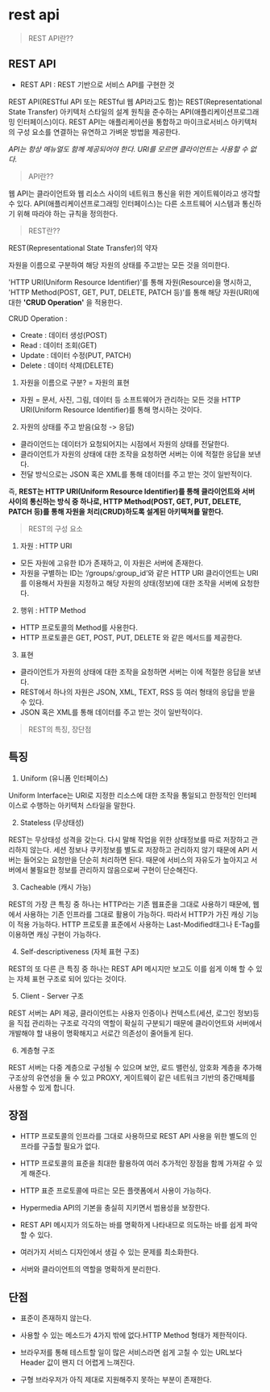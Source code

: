 # rest api
> REST API란??

## REST API
- REST API : REST 기반으로 서비스 API를 구현한 것

REST API(RESTful API 또는 RESTful 웹 API라고도 함)는 REST(Representational State Transfer) 아키텍처 스타일의 설계 원칙을 준수하는 API(애플리케이션프로그래밍 인터페이스)이다. REST API는 애플리케이션을 통합하고 마이크로서비스 아키텍처의 구성 요소를 연결하는 유연하고 가벼운 방법을 제공한다.

*API는 항상 메뉴얼도 함께 제공되어야 한다. URI를 모르면 클라이언트는 사용할 수 없다.*

> API란??

웹 API는 클라이언트와 웹 리소스 사이의 네트워크 통신을 위한 게이트웨이라고 생각할 수 있다. API(애플리케이션프로그래밍 인터페이스)는 다른 소프트웨어 시스템과 통신하기 위해 따라야 하는 규칙을 정의한다.

> REST란??

REST(Representational State Transfer)의 약자

자원을 이름으로 구분하여 해당 자원의 상태를 주고받는 모든 것을 의미한다.

'HTTP URI(Uniform Resource Identifier)'를 통해 자원(Resource)을 명시하고,
'HTTP Method(POST, GET, PUT, DELETE, PATCH 등)'를 통해 해당 자원(URI)에 대한 **'CRUD Operation'** 을 적용한다.

CRUD Operation : 
- Create : 데이터 생성(POST)
- Read : 데이터 조회(GET)
- Update : 데이터 수정(PUT, PATCH)
- Delete : 데이터 삭제(DELETE)

1. 자원을 이름으로 구분? = 자원의 표현

- 자원 = 문서, 사진, 그림, 데이터 등 소프트웨어가 관리하는 모든 것을 HTTP URI(Uniform Resource Identifier)를 통해 명시하는 것이다.

2. 자원의 상태를 주고 받음(요청 -> 응답)

- 클라이언드는 데이터가 요청되어지는 시점에서 자원의 상태를 전달한다.
- 클라이언트가 자원의 상태에 대한 조작을 요청하면 서버는 이에 적절한 응답을 보낸다.
- 전달 방식으로는 JSON 혹은 XML를 통해 데이터를 주고 받는 것이 일반적이다.

즉, **REST는 HTTP URI(Uniform Resource Identifier)를 통해 클라이언트와 서버 사이의 통신하는 방식 중 하나로, HTTP Method(POST, GET, PUT, DELETE, PATCH 등)를 통해 자원을 처리(CRUD)하도록 설계된 아키텍쳐를 말한다.**

> REST의 구성 요소

1. 자원 : HTTP URI
- 모든 자원에 고유한 ID가 존재하고, 이 자원은 서버에 존재한다.
- 자원을 구별하는 ID는 ‘/groups/:group_id’와 같은 HTTP URI 
클라이언트는 URI를 이용해서 자원을 지정하고 해당 자원의 상태(정보)에 대한 조작을 서버에 요청한다.

2. 행위 :  HTTP Method
- HTTP 프로토콜의 Method를 사용한다.
- HTTP 프로토콜은 GET, POST, PUT, DELETE 와 같은 메서드를 제공한다.

3. 표현 
- 클라이언트가 자원의 상태에 대한 조작을 요청하면 서버는 이에 적절한 응답을 보낸다.
- REST에서 하나의 자원은 JSON, XML, TEXT, RSS 등 여러 형태의 응답을 받을 수 있다.
- JSON 혹은 XML를 통해 데이터를 주고 받는 것이 일반적이다.

> REST의 특징, 장단점

## 특징
1. Uniform (유니폼 인터페이스)

Uniform Interface는 URI로 지정한 리소스에 대한 조작을 통일되고 한정적인 인터페이스로 수행하는 아키텍처 스타일을 말한다.

2. Stateless (무상태성)

REST는 무상태성 성격을 갖는다. 다시 말해 작업을 위한 상태정보를 따로 저장하고 관리하지 않는다. 세션 정보나 쿠키정보를 별도로 저장하고 관리하지 않기 때문에 API 서버는 들어오는 요청만을 단순히 처리하면 된다. 때문에 서비스의 자유도가 높아지고 서버에서 불필요한 정보를 관리하지 않음으로써 구현이 단순해진다.

3. Cacheable (캐시 가능)

REST의 가장 큰 특징 중 하나는 HTTP라는 기존 웹표준을 그대로 사용하기 때문에, 웹에서 사용하는 기존 인프라를 그대로 활용이 가능하다. 따라서 HTTP가 가진 캐싱 기능이 적용 가능하다. HTTP 프로토콜 표준에서 사용하는 Last-Modified태그나 E-Tag를 이용하면 캐싱 구현이 가능하다.

4. Self-descriptiveness (자체 표현 구조)

REST의 또 다른 큰 특징 중 하나는 REST API 메시지만 보고도 이를 쉽게 이해 할 수 있는 자체 표현 구조로 되어 있다는 것이다.

5. Client - Server 구조

REST 서버는 API 제공, 클라이언트는 사용자 인증이나 컨텍스트(세션, 로그인 정보)등을 직접 관리하는 구조로 각각의 역할이 확실히 구분되기 때문에 클라이언트와 서버에서 개발해야 할 내용이 명확해지고 서로간 의존성이 줄어들게 된다.

6. 계층형 구조

REST 서버는 다중 계층으로 구성될 수 있으며 보안, 로드 밸런싱, 암호화 계층을 추가해 구조상의 유연성을 둘 수 있고 PROXY, 게이트웨이 같은 네트워크 기반의 중간매체를 사용할 수 있게 합니다.

## 장점

 - HTTP 프로토콜의 인프라를 그대로 사용하므로 REST API 사용을 위한 별도의 인프라를 구출할 필요가 없다.

- HTTP 프로토콜의 표준을 최대한 활용하여 여러 추가적인 장점을 함께 가져갈 수 있게 해준다.

- HTTP 표준 프로토콜에 따르는 모든 플랫폼에서 사용이 가능하다.

- Hypermedia API의 기본을 충실히 지키면서 범용성을 보장한다.

- REST API 메시지가 의도하는 바를 명확하게 나타내므로 의도하는 바를 쉽게 파악할 수 있다.

- 여러가지 서비스 디자인에서 생길 수 있는 문제를 최소화한다.

- 서버와 클라이언트의 역할을 명확하게 분리한다.

## 단점

- 표준이 존재하지 않는다.

- 사용할 수 있는 메소드가 4가지 밖에 없다.HTTP Method 형태가 제한적이다.

- 브라우저를 통해 테스트할 일이 많은 서비스라면 쉽게 고칠 수 있는 URL보다 Header 값이 왠지 더 어렵게 느껴진다.

- 구형 브라우저가 아직 제대로 지원해주지 못하는 부분이 존재한다.